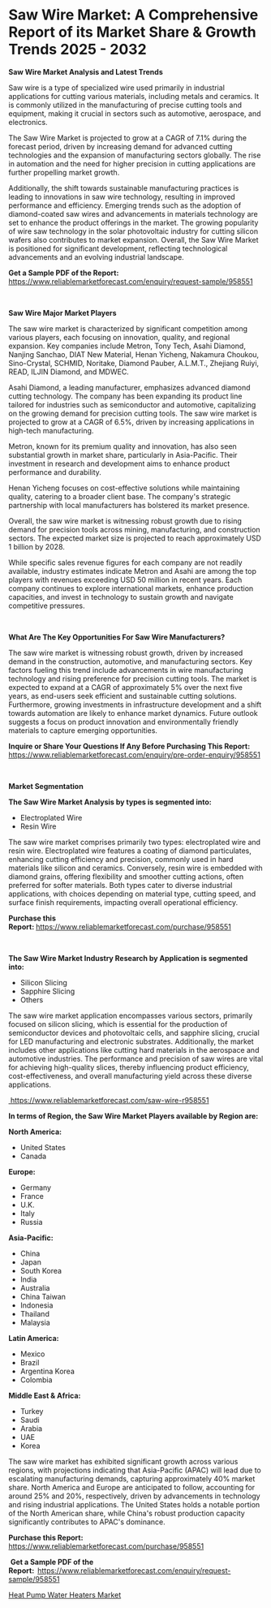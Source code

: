 <p><h1>Saw Wire Market: A Comprehensive Report of its Market Share & Growth Trends 2025 - 2032</h1></p><p><strong>Saw Wire Market Analysis and Latest Trends</strong></p>
<p><p>Saw wire is a type of specialized wire used primarily in industrial applications for cutting various materials, including metals and ceramics. It is commonly utilized in the manufacturing of precise cutting tools and equipment, making it crucial in sectors such as automotive, aerospace, and electronics.</p><p>The Saw Wire Market is projected to grow at a CAGR of 7.1% during the forecast period, driven by increasing demand for advanced cutting technologies and the expansion of manufacturing sectors globally. The rise in automation and the need for higher precision in cutting applications are further propelling market growth. </p><p>Additionally, the shift towards sustainable manufacturing practices is leading to innovations in saw wire technology, resulting in improved performance and efficiency. Emerging trends such as the adoption of diamond-coated saw wires and advancements in materials technology are set to enhance the product offerings in the market. The growing popularity of wire saw technology in the solar photovoltaic industry for cutting silicon wafers also contributes to market expansion. Overall, the Saw Wire Market is positioned for significant development, reflecting technological advancements and an evolving industrial landscape.</p></p>
<p><strong>Get a Sample PDF of the Report:&nbsp;</strong> <a href="https://www.reliablemarketforecast.com/enquiry/request-sample/958551?utm_campaign=1929&utm_medium=2&utm_source=Github&utm_content=ia&utm_term=21022025&utm_id=saw-wire">https://www.reliablemarketforecast.com/enquiry/request-sample/958551</a></p>
<p>&nbsp;</p>
<p><strong>Saw Wire Major Market Players</strong></p>
<p><p>The saw wire market is characterized by significant competition among various players, each focusing on innovation, quality, and regional expansion. Key companies include Metron, Tony Tech, Asahi Diamond, Nanjing Sanchao, DIAT New Material, Henan Yicheng, Nakamura Choukou, Sino-Crystal, SCHMID, Noritake, Diamond Pauber, A.L.M.T., Zhejiang Ruiyi, READ, ILJIN Diamond, and MDWEC.</p><p>Asahi Diamond, a leading manufacturer, emphasizes advanced diamond cutting technology. The company has been expanding its product line tailored for industries such as semiconductor and automotive, capitalizing on the growing demand for precision cutting tools. The saw wire market is projected to grow at a CAGR of 6.5%, driven by increasing applications in high-tech manufacturing.</p><p>Metron, known for its premium quality and innovation, has also seen substantial growth in market share, particularly in Asia-Pacific. Their investment in research and development aims to enhance product performance and durability.</p><p>Henan Yicheng focuses on cost-effective solutions while maintaining quality, catering to a broader client base. The company's strategic partnership with local manufacturers has bolstered its market presence.</p><p>Overall, the saw wire market is witnessing robust growth due to rising demand for precision tools across mining, manufacturing, and construction sectors. The expected market size is projected to reach approximately USD 1 billion by 2028.</p><p>While specific sales revenue figures for each company are not readily available, industry estimates indicate Metron and Asahi are among the top players with revenues exceeding USD 50 million in recent years. Each company continues to explore international markets, enhance production capacities, and invest in technology to sustain growth and navigate competitive pressures.</p></p>
<p>&nbsp;</p>
<p><strong>What Are The Key Opportunities For Saw Wire Manufacturers?</strong></p>
<p><p>The saw wire market is witnessing robust growth, driven by increased demand in the construction, automotive, and manufacturing sectors. Key factors fueling this trend include advancements in wire manufacturing technology and rising preference for precision cutting tools. The market is expected to expand at a CAGR of approximately 5% over the next five years, as end-users seek efficient and sustainable cutting solutions. Furthermore, growing investments in infrastructure development and a shift towards automation are likely to enhance market dynamics. Future outlook suggests a focus on product innovation and environmentally friendly materials to capture emerging opportunities.</p></p>
<p><strong>Inquire or Share Your Questions If Any Before Purchasing This Report:</strong> <a href="https://www.reliablemarketforecast.com/enquiry/pre-order-enquiry/958551?utm_campaign=1929&utm_medium=2&utm_source=Github&utm_content=ia&utm_term=21022025&utm_id=saw-wire">https://www.reliablemarketforecast.com/enquiry/pre-order-enquiry/958551</a></p>
<p>&nbsp;</p>
<p><strong>Market Segmentation</strong></p>
<p><strong>The Saw Wire Market Analysis by types is segmented into:</strong></p>
<p><ul><li>Electroplated Wire</li><li>Resin Wire</li></ul></p>
<p><p>The saw wire market comprises primarily two types: electroplated wire and resin wire. Electroplated wire features a coating of diamond particulates, enhancing cutting efficiency and precision, commonly used in hard materials like silicon and ceramics. Conversely, resin wire is embedded with diamond grains, offering flexibility and smoother cutting actions, often preferred for softer materials. Both types cater to diverse industrial applications, with choices depending on material type, cutting speed, and surface finish requirements, impacting overall operational efficiency.</p></p>
<p><strong>Purchase this Report:&nbsp;</strong><a href="https://www.reliablemarketforecast.com/purchase/958551?utm_campaign=1929&utm_medium=2&utm_source=Github&utm_content=ia&utm_term=21022025&utm_id=saw-wire">https://www.reliablemarketforecast.com/purchase/958551</a></p>
<p>&nbsp;</p>
<p><strong>The Saw Wire Market Industry Research by Application is segmented into:</strong></p>
<p><ul><li>Silicon Slicing</li><li>Sapphire Slicing</li><li>Others</li></ul></p>
<p><p>The saw wire market application encompasses various sectors, primarily focused on silicon slicing, which is essential for the production of semiconductor devices and photovoltaic cells, and sapphire slicing, crucial for LED manufacturing and electronic substrates. Additionally, the market includes other applications like cutting hard materials in the aerospace and automotive industries. The performance and precision of saw wires are vital for achieving high-quality slices, thereby influencing product efficiency, cost-effectiveness, and overall manufacturing yield across these diverse applications.</p></p>
<p><a href="https://www.reliablemarketforecast.com/saw-wire-r958551?utm_campaign=1929&utm_medium=2&utm_source=Github&utm_content=ia&utm_term=21022025&utm_id=saw-wire">&nbsp;https://www.reliablemarketforecast.com/saw-wire-r958551</a></p>
<p><strong>In terms of Region, the Saw Wire Market Players available by Region are:</strong></p>
<p>
    <p> <strong> North America: </strong>
        <ul>
            <li>United States</li>
            <li>Canada</li>
        </ul>
        </p> 
    <p> <strong> Europe: </strong>
        <ul>
            <li>Germany</li>
            <li>France</li>
            <li>U.K.</li>
            <li>Italy</li>
            <li>Russia</li>
        </ul>
        </p> 
    <p> <strong> Asia-Pacific: </strong>
        <ul>
            <li>China</li>
            <li>Japan</li>
            <li>South Korea</li>
            <li>India</li>
            <li>Australia</li>
            <li>China Taiwan</li>
            <li>Indonesia</li>
            <li>Thailand</li>
            <li>Malaysia</li>
        </ul>
        </p> 
    <p> <strong> Latin America: </strong>
        <ul>
            <li>Mexico</li>
            <li>Brazil</li>
            <li>Argentina Korea</li>
            <li>Colombia</li>
        </ul>
        </p> 
    <p> <strong> Middle East & Africa: </strong>
        <ul>
            <li>Turkey</li>
            <li>Saudi</li>
            <li>Arabia</li>
            <li>UAE</li>
            <li>Korea</li>
        </ul>
    </p>
    </p>
<p><p>The saw wire market has exhibited significant growth across various regions, with projections indicating that Asia-Pacific (APAC) will lead due to escalating manufacturing demands, capturing approximately 40% market share. North America and Europe are anticipated to follow, accounting for around 25% and 20%, respectively, driven by advancements in technology and rising industrial applications. The United States holds a notable portion of the North American share, while China's robust production capacity significantly contributes to APAC's dominance.</p></p>
<p><strong>Purchase this Report: </strong><a href="https://www.reliablemarketforecast.com/purchase/958551?utm_campaign=1929&utm_medium=2&utm_source=Github&utm_content=ia&utm_term=21022025&utm_id=saw-wire">https://www.reliablemarketforecast.com/purchase/958551</a></p>
<p>&nbsp;<strong>Get a Sample PDF of the Report:&nbsp;&nbsp;</strong><a href="https://www.reliablemarketforecast.com/enquiry/request-sample/958551?utm_campaign=1929&utm_medium=2&utm_source=Github&utm_content=ia&utm_term=21022025&utm_id=saw-wire">https://www.reliablemarketforecast.com/enquiry/request-sample/958551</a></p>
<p><strong></strong></p>
<p><p><a href="https://github.com/dringals/Market-Research-Report-List-6/blob/main/heat-pump-water-heaters-market.md?utm_campaign=1929&utm_medium=2&utm_source=Github&utm_content=ia&utm_term=21022025&utm_id=saw-wire">Heat Pump Water Heaters Market</a></p></p>